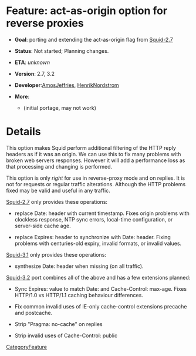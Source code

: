 # Feature: act-as-origin option for reverse proxies

  - **Goal**: porting and extending the act-as-origin flag from
    [Squid-2.7](/Releases/Squid-2.7#)

<!-- end list -->

  - **Status**: Not started; Planning changes.

<!-- end list -->

  - **ETA**: *unknown*

  - **Version**: 2.7, 3.2

  - **Developer**:[AmosJeffries](/AmosJeffries#),
    [HenrikNordstrom](/HenrikNordstrom#)

  - **More**:
    
      - [](http://www.squid-cache.org/~amosjeffries/patches/act-as-origin.patch)
        (initial portage, may not work)

# Details

This option makes Squid perform additional filtering of the HTTP reply
headers as if it was an origin. We can use this to fix many problems
with broken web servers responses. However it will add a performance
loss as that processing and changing is performed.

This option is only *right* for use in reverse-proxy mode and on
replies. It is not for requests or regular traffic alterations. Although
the HTTP problems fixed may be valid and useful in any traffic.

[Squid-2.7](/Releases/Squid-2.7#)
only provides these operations:

  - replace Date: header with current timestamp. Fixes origin problems
    with clockless response, NTP sync errors, local-time configuration,
    or server-side cache age.

  - replace Expires: header to synchronize with Date: header. Fixing
    problems with centuries-old expiry, invalid formats, or invalid
    values.

[Squid-3.1](/Releases/Squid-3.1#)
only provides these operations:

  - synthesize Date: header when missing (on all traffic).

[Squid-3.2](/Releases/Squid-3.2#)
port combines all of the above and has a few extensions planned:

  - Sync Expires: value to match Date: and Cache-Control: max-age. Fixes
    HTTP/1.0 vs HTTP/1.1 caching behaviour differences.

  - Fix common invalid uses of IE-only cache-control extensions precache
    and postcache.

  - Strip "Pragma: no-cache" on replies

  - Strip invalid uses of Cache-Control: public

[CategoryFeature](/CategoryFeature#)

